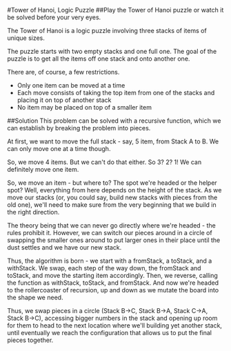 #Tower of Hanoi, Logic Puzzle
##Play the Tower of Hanoi puzzle or watch it be solved before your very eyes.

The Tower of Hanoi is a logic puzzle involving three stacks of items of unique sizes.

The puzzle starts with two empty stacks and one full one. The goal of the puzzle is to get all the items off one stack and onto another one.

There are, of course, a few restrictions.

- Only one item can be moved at a time
- Each move consists of taking the top item from one of the stacks and placing it on top of another stack
- No item may be placed on top of a smaller item

##Solution
This problem can be solved with a recursive function, which we can establish by breaking the problem into pieces.

At first, we want to move the full stack - say, 5 item, from Stack A to B. We can only move one at a time though.

So, we move 4 items. But we can't do that either. So 3? 2? 1! We can definitely move one item.

So, we move an item - but where to? The spot we're headed or the helper spot? Well, everything from here depends on the height of the stack. As we move our stacks (or, you could say, build new stacks with pieces from the old one), we'll need to make sure from the very beginning that we build in the right direction.

The theory being that we can never go directly where we're headed - the rules prohibit it. However, we can switch our pieces around in a circle of swapping the smaller ones around to put larger ones in their place until the dust settles and we have our new stack.

Thus, the algorithm is born - we start with a fromStack, a toStack, and a withStack. We swap, each step of the way down, the fromStack and toStack, and move the starting item accordingly. Then, we reverse, calling the function as withStack, toStack, and fromStack. And now we're headed to the rollercoaster of recursion, up and down as we mutate the board into the shape we need.

Thus, we swap pieces in a circle (Stack B->C, Stack B->A, Stack C->A, Stack B->C), accessing bigger numbers in the stack and opening up room for them to head to the next location where we'll building yet another stack, until eventually we reach the configuration that allows us to put the final pieces together.
